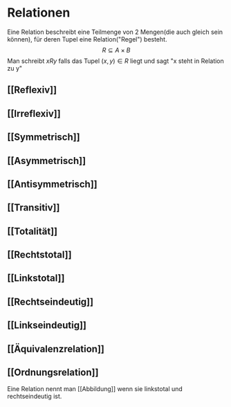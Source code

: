 # Relationen
Eine Relation beschreibt eine Teilmenge von 2 Mengen(die auch gleich sein können), für deren Tupel eine Relation("Regel") besteht.
$$R\subseteq A\times B$$
Man schreibt $xRy$ falls das Tupel $(x,y)\in R$ liegt und sagt "x steht in Relation zu y"

## [[Reflexiv]]
## [[Irreflexiv]]
## [[Symmetrisch]]
## [[Asymmetrisch]]
## [[Antisymmetrisch]]
## [[Transitiv]]
## [[Totalität]]
## [[Rechtstotal]]
## [[Linkstotal]]
## [[Rechtseindeutig]]
## [[Linkseindeutig]]
## [[Äquivalenzrelation]]
## [[Ordnungsrelation]]

Eine Relation nennt man [[Abbildung]] wenn sie linkstotal und rechtseindeutig ist.